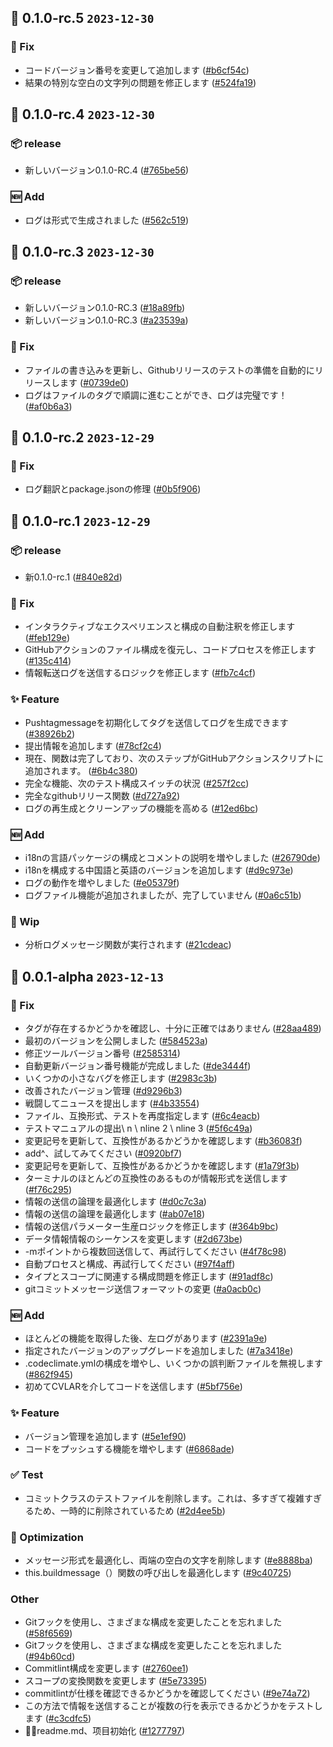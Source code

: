 ## 🎉 0.1.0-rc.5 `2023-12-30`
### 🐛 Fix
- コードバージョン番号を変更して追加します ([#b6cf54c](https://github.com/kwooshung/cvlar/commit/b6cf54ccbcae5723c162854334a264dd6da7142b))
- 結果の特別な空白の文字列の問題を修正します ([#524fa19](https://github.com/kwooshung/cvlar/commit/524fa194008adf7b6aba2ac37846ddd281213615))

## 🎉 0.1.0-rc.4 `2023-12-30`
### 📦 ️release
- 新しいバージョン0.1.0-RC.4 ([#765be56](https://github.com/kwooshung/cvlar/commit/765be5696bdb21121022c95c0ed5bd713a27054e))
### 🆕 Add
- ログは形式で生成されました ([#562c519](https://github.com/kwooshung/cvlar/commit/562c519ed9b32d5d62f4bb38861b019378dcc550))

## 🎉 0.1.0-rc.3 `2023-12-30`
### 📦 ️release
- 新しいバージョン0.1.0-RC.3 ([#18a89fb](https://github.com/kwooshung/cvlar/commit/18a89fb156cff3b702bb58bec820c768c745242e))
- 新しいバージョン0.1.0-RC.3 ([#a23539a](https://github.com/kwooshung/cvlar/commit/a23539a0557190eb2e31c257c61cbe3cb916ed22))
### 🐛 Fix
- ファイルの書き込みを更新し、Githubリリースのテストの準備を自動的にリリースします ([#0739de0](https://github.com/kwooshung/cvlar/commit/0739de005bb58f84d0fec91dec6907f89d3df65e))
- ログはファイルのタグで順調に進むことができ、ログは完璧です！ ([#af0b6a3](https://github.com/kwooshung/cvlar/commit/af0b6a31e0653d94d3a8c6af190549e9fb525a01))

## 🎉 0.1.0-rc.2 `2023-12-29`
### 🐛 Fix
- ログ翻訳とpackage.jsonの修理 ([#0b5f906](https://github.com/kwooshung/cvlar/commit/0b5f90694c5cd27bae1906c33756cb86729b5ca1))

## 🎉 0.1.0-rc.1 `2023-12-29`
### 📦 ️release
- 新0.1.0-rc.1 ([#840e82d](https://github.com/kwooshung/cvlar/commit/840e82d90709dedcd2423d993d90867a89b622cd))
### 🐛 Fix
- インタラクティブなエクスペリエンスと構成の自動注釈を修正します ([#feb129e](https://github.com/kwooshung/cvlar/commit/feb129e81d2bc1e2e03a6473f0d69a7dc483c2c9))
- GitHubアクションのファイル構成を復元し、コードプロセスを修正します ([#135c414](https://github.com/kwooshung/cvlar/commit/135c414afa8509995effb23eaeb2f5aa845ab1a7))
- 情報転送ログを送信するロジックを修正します ([#fb7c4cf](https://github.com/kwooshung/cvlar/commit/fb7c4cfee0ad4f0e11813dc9ef15857d25ff19ba))
### ✨ Feature
- Pushtagmessageを初期化してタグを送信してログを生成できます ([#38926b2](https://github.com/kwooshung/cvlar/commit/38926b2916b9e81f96cc02e372e98dbc0cc9bf96))
- 提出情報を追加します ([#78cf2c4](https://github.com/kwooshung/cvlar/commit/78cf2c44488076653b185a2638516ad94f12da5a))
- 現在、関数は完了しており、次のステップがGitHubアクションスクリプトに追加されます。 ([#6b4c380](https://github.com/kwooshung/cvlar/commit/6b4c380045facec85985de6fbe5d64e4cf0519b2))
- 完全な機能、次のテスト構成スイッチの状況 ([#257f2cc](https://github.com/kwooshung/cvlar/commit/257f2cce542282fa30a23136d152ceaa4ed95fb6))
- 完全なgithubリリース関数 ([#d727a92](https://github.com/kwooshung/cvlar/commit/d727a92b5dfd1a63e002633aee13d12867fac1f3))
- ログの再生成とクリーンアップの機能を高める ([#12ed6bc](https://github.com/kwooshung/cvlar/commit/12ed6bce1e8066cc45a9c77c7a46b37f188b4251))
### 🆕 Add
- i18nの言語パッケージの構成とコメントの説明を増やしました ([#26790de](https://github.com/kwooshung/cvlar/commit/26790de35cf9a1d41db1ea075356c37b018a1a46))
- i18nを構成する中国語と英語のバージョンを追加します ([#d9c973e](https://github.com/kwooshung/cvlar/commit/d9c973e695c6bd6c2c0e69c5675697dcf2127585))
- ログの動作を増やしました ([#e05379f](https://github.com/kwooshung/cvlar/commit/e05379f6b7aef113c1e7340fb2aa7f7572aea625))
- ログファイル機能が追加されましたが、完了していません ([#0a6c51b](https://github.com/kwooshung/cvlar/commit/0a6c51be1f28b8cad6356b7c2d8855ce62dffac2))
### 🚧 Wip
- 分析ログメッセージ関数が実行されます ([#21cdeac](https://github.com/kwooshung/cvlar/commit/21cdeac721f0b6bcada387107c52db18197111a3))

## 🎉 0.0.1-alpha `2023-12-13`
### 🐛 Fix
- タグが存在するかどうかを確認し、十分に正確ではありません ([#28aa489](https://github.com/kwooshung/cvlar/commit/28aa489183edc951698ace19c0f81d3ddb674ec3))
- 最初のバージョンを公開しました ([#584523a](https://github.com/kwooshung/cvlar/commit/584523a95fbefa8834d7a59221efe5f8801827f1))
- 修正ツールバージョン番号 ([#2585314](https://github.com/kwooshung/cvlar/commit/258531496dfc466e3b9c7e5e02a767622550d532))
- 自動更新バージョン番号機能が完成しました ([#de3444f](https://github.com/kwooshung/cvlar/commit/de3444f3a1bfc8e9d4ef93597375f69324966b3a))
- いくつかの小さなバグを修正します ([#2983c3b](https://github.com/kwooshung/cvlar/commit/2983c3bd8c2b0effe953f207a4038fa429780c7a))
- 改善されたバージョン管理 ([#d9296b3](https://github.com/kwooshung/cvlar/commit/d9296b35227103c2390648ad09c0fb0844405b2e))
- 戦闘してニュースを提出します ([#4b33554](https://github.com/kwooshung/cvlar/commit/4b33554377b31296655cb3f7912fea788ffdac49))
- ファイル、互換形式、テストを再度指定します ([#6c4eacb](https://github.com/kwooshung/cvlar/commit/6c4eacb4b7d7a8303afe860f4d440904e5d4a479))
- テストマニュアルの提出\ n \ nline 2 \ nline 3 ([#5f6c49a](https://github.com/kwooshung/cvlar/commit/5f6c49a92ebb33aefb6227dd5438a9f35db9ca33))
- 変更記号を更新して、互換性があるかどうかを確認します ([#b36083f](https://github.com/kwooshung/cvlar/commit/b36083f87af3233f606afae0970c012e470faa12))
- add^、試してみてください ([#0920bf7](https://github.com/kwooshung/cvlar/commit/0920bf74013682d4bec3137968c3569020ec9edc))
- 変更記号を更新して、互換性があるかどうかを確認します ([#1a79f3b](https://github.com/kwooshung/cvlar/commit/1a79f3b0f010ce5b5cda78df2190e9575ae88aed))
- ターミナルのほとんどの互換性のあるものが情報形式を送信します ([#f76c295](https://github.com/kwooshung/cvlar/commit/f76c295f38e73305536a5598dfbcc3f64ef98d2e))
- 情報の送信の論理を最適化します ([#d0c7c3a](https://github.com/kwooshung/cvlar/commit/d0c7c3afde89edb8f7c75c2c47c74df4b729b94c))
- 情報の送信の論理を最適化します ([#ab07e18](https://github.com/kwooshung/cvlar/commit/ab07e187a924879513145aadb3488b1ae3e5ee66))
- 情報の送信パラメーター生産ロジックを修正します ([#364b9bc](https://github.com/kwooshung/cvlar/commit/364b9bc80d64f5f2327762e1755604d9759df6ef))
- データ情報情報のシーケンスを変更します ([#2d673be](https://github.com/kwooshung/cvlar/commit/2d673be9c27fc812aef9125048b595e39b068afa))
- -mポイントから複数回送信して、再試行してください ([#4f78c98](https://github.com/kwooshung/cvlar/commit/4f78c98f531970d5ddbe0d5d908708a565e93ec0))
- 自動プロセスと構成、再試行してください ([#97f4aff](https://github.com/kwooshung/cvlar/commit/97f4affa279c5da6eafe5474e57a4360b0530263))
- タイプとスコープに関連する構成問題を修正します ([#91adf8c](https://github.com/kwooshung/cvlar/commit/91adf8c5e0624ea628bed71cf2da6b05313876fc))
- gitコミットメッセージ送信フォーマットの変更 ([#a0acb0c](https://github.com/kwooshung/cvlar/commit/a0acb0c073c29f2d53a2b5c9c4202f06e877812b))
### 🆕 Add
- ほとんどの機能を取得した後、左ログがあります ([#2391a9e](https://github.com/kwooshung/cvlar/commit/2391a9efa7423501be89dd6b221b464c1b4c6f30))
- 指定されたバージョンのアップグレードを追加しました ([#7a3418e](https://github.com/kwooshung/cvlar/commit/7a3418ea5c0e56ed27bfc188748d739dacba514d))
- .codeclimate.ymlの構成を増やし、いくつかの誤判断ファイルを無視します ([#862f945](https://github.com/kwooshung/cvlar/commit/862f94538eff6a64b71e03d6fd9560128c89fba3))
- 初めてCVLARを介してコードを送信します ([#5bf756e](https://github.com/kwooshung/cvlar/commit/5bf756e2e548b4ed06f73cf62bac481ee11c4049))
### ✨ Feature
- バージョン管理を追加します ([#5e1ef90](https://github.com/kwooshung/cvlar/commit/5e1ef90dd5cc4d3ba19fc892e95b968dcfe97c50))
- コードをプッシュする機能を増やします ([#6868ade](https://github.com/kwooshung/cvlar/commit/6868adecedb08b92c6a97f098fe985ffed437639))
### ✅ Test
- コミットクラスのテストファイルを削除します。これは、多すぎて複雑すぎるため、一時的に削除されているため ([#2d4ee5b](https://github.com/kwooshung/cvlar/commit/2d4ee5b95be1740f781130be290aac8d6f236741))
### 💩 Optimization
- メッセージ形式を最適化し、両端の空白の文字を削除します ([#e8888ba](https://github.com/kwooshung/cvlar/commit/e8888ba3efbeb624214a2c0dd28ae330e65d3eb9))
- this.buildmessage（）関数の呼び出しを最適化します ([#9c40725](https://github.com/kwooshung/cvlar/commit/9c407253169c458ab2c8f1da8e5a479ff9ad75ad))
### Other
- Gitフックを使用し、さまざまな構成を変更したことを忘れました ([#58f6569](https://github.com/kwooshung/cvlar/commit/58f6569a098c023328caf8297c440574be659f23))
- Gitフックを使用し、さまざまな構成を変更したことを忘れました ([#94b60cd](https://github.com/kwooshung/cvlar/commit/94b60cdcb7f481ee29cb68db94c5f5abed6aeccc))
- Commitlint構成を変更します ([#2760ee1](https://github.com/kwooshung/cvlar/commit/2760ee1093fc0fe16ea2e9f211c77ea0c747601b))
- スコープの変換関数を変更します ([#5e73395](https://github.com/kwooshung/cvlar/commit/5e733959941068392b38dd111a3e1b3edb9b86a1))
- commitlintが仕様を確認できるかどうかを確認してください ([#9e74a72](https://github.com/kwooshung/cvlar/commit/9e74a72398a4db82b1c6fe6e58fb0999abd3406d))
- この方法で情報を送信することが複数の行を表示できるかどうかをテストします ([#c3cdfc5](https://github.com/kwooshung/cvlar/commit/c3cdfc5890bc005816d961d07cf4807543c005a1))
- 🍻🍻readme.md、项目初始化 ([#1277797](https://github.com/kwooshung/cvlar/commit/127779760a48c43f3bf3d26c9e7c3e329327f79e))